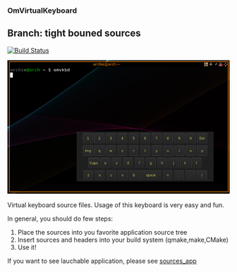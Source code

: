 ### OmVirtualKeyboard

## Branch: tight bouned sources

[![Build Status](https://travis-ci.org/OrdinaryMind/OmVirtualKeyboard.svg?branch=develop)](https://travis-ci.com/OrdinaryMind/OmVirtualKeyboard)

<img src='https://github.com/OrdinaryMind/OmVirtualKeyboard/blob/sources_only/keyboard_sources_app.png'>

Virtual keyboard source files.
Usage of this keyboard is very easy and fun.

In general, you should do few steps:

1. Place the sources into you favorite application source tree
1. Insert sources and headers into your build system (qmake,make,CMake)
1. Use it!

 
If you want to see lauchable application, please see [sources_app](https://github.com/OrdinaryMind/OmVirtualKeyboard/tree/sources_app)
